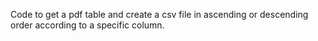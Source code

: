 Code to get a pdf table and create a csv file in ascending or descending order according to a specific column.
